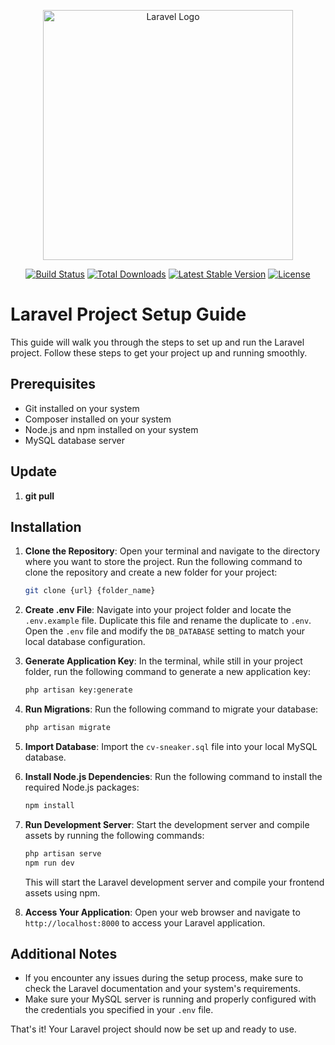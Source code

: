 <p align="center"><a href="https://laravel.com" target="_blank"><img src="https://raw.githubusercontent.com/laravel/art/master/logo-lockup/5%20SVG/2%20CMYK/1%20Full%20Color/laravel-logolockup-cmyk-red.svg" width="400" alt="Laravel Logo"></a></p>

<p align="center">
<a href="https://github.com/laravel/framework/actions"><img src="https://github.com/laravel/framework/workflows/tests/badge.svg" alt="Build Status"></a>
<a href="https://packagist.org/packages/laravel/framework"><img src="https://img.shields.io/packagist/dt/laravel/framework" alt="Total Downloads"></a>
<a href="https://packagist.org/packages/laravel/framework"><img src="https://img.shields.io/packagist/v/laravel/framework" alt="Latest Stable Version"></a>
<a href="https://packagist.org/packages/laravel/framework"><img src="https://img.shields.io/packagist/l/laravel/framework" alt="License"></a>
</p>

# Laravel Project Setup Guide

This guide will walk you through the steps to set up and run the Laravel project. Follow these steps to get your project up and running smoothly.

## Prerequisites

- Git installed on your system
- Composer installed on your system
- Node.js and npm installed on your system
- MySQL database server


## Update
1. **git pull**

## Installation

1. **Clone the Repository**: Open your terminal and navigate to the directory where you want to store the project. Run the following command to clone the repository and create a new folder for your project:

    ```sh
    git clone {url} {folder_name}
    ```

2. **Create .env File**: Navigate into your project folder and locate the `.env.example` file. Duplicate this file and rename the duplicate to `.env`. Open the `.env` file and modify the `DB_DATABASE` setting to match your local database configuration.

3. **Generate Application Key**: In the terminal, while still in your project folder, run the following command to generate a new application key:

    ```sh
    php artisan key:generate
    ```

4. **Run Migrations**: Run the following command to migrate your database:

    ```sh
    php artisan migrate
    ```

5. **Import Database**: Import the `cv-sneaker.sql` file into your local MySQL database.

6. **Install Node.js Dependencies**: Run the following command to install the required Node.js packages:

    ```sh
    npm install
    ```

7. **Run Development Server**: Start the development server and compile assets by running the following commands:

    ```sh
    php artisan serve
    npm run dev
    ```

    This will start the Laravel development server and compile your frontend assets using npm.

8. **Access Your Application**: Open your web browser and navigate to `http://localhost:8000` to access your Laravel application.

## Additional Notes

- If you encounter any issues during the setup process, make sure to check the Laravel documentation and your system's requirements.
- Make sure your MySQL server is running and properly configured with the credentials you specified in your `.env` file.

That's it! Your Laravel project should now be set up and ready to use.